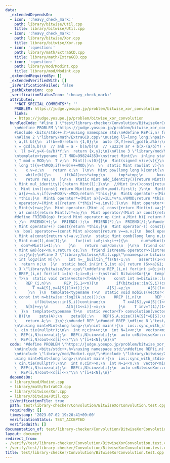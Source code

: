```yaml
---
data:
  _extendedDependsOn:
  - icon: ':heavy_check_mark:'
    path: library/bitwise/Util.cpp
    title: library/bitwise/Util.cpp
  - icon: ':heavy_check_mark:'
    path: library/bitwise/Xor.cpp
    title: library/bitwise/Xor.cpp
  - icon: ':question:'
    path: library/math/ExtraGCD.cpp
    title: library/math/ExtraGCD.cpp
  - icon: ':question:'
    path: library/mod/Modint.cpp
    title: library/mod/Modint.cpp
  _extendedRequiredBy: []
  _extendedVerifiedWith: []
  _isVerificationFailed: false
  _pathExtension: cpp
  _verificationStatusIcon: ':heavy_check_mark:'
  attributes:
    '*NOT_SPECIAL_COMMENTS*': ''
    PROBLEM: https://judge.yosupo.jp/problem/bitwise_xor_convolution
    links:
    - https://judge.yosupo.jp/problem/bitwise_xor_convolution
  bundledCode: "#line 1 \"test/library-checker/Convolution/BitwiseXorConvolution.test.cpp\"\
    \n#define PROBLEM \"https://judge.yosupo.jp/problem/bitwise_xor_convolution\"\n\
    #include <bits/stdc++.h>\nusing namespace std;\n#define REP(i,n) for(int i=0;i<(n);i++)\n\
    \n#line 2 \"library/math/ExtraGCD.cpp\"\nusing ll=long long;\npair<ll,ll> ext_gcd(ll\
    \ a,ll b){\n  if(b==0)return {1,0};\n  auto [X,Y]=ext_gcd(b,a%b);\n  // bX + (a%b)Y\
    \ = gcd(a,b)\n  // a%b = a - b(a/b)\n  // \u2234 aY + b(X-(a/b)Y) = gcd(a,b)\n\
    \  ll x=Y,y=X-(a/b)*Y;\n  return {x,y};\n}\n#line 3 \"library/mod/Modint.cpp\"\
    \ntemplate<typename T,T MOD=998244353>\nstruct Mint{\n  inline static constexpr\
    \ T mod = MOD;\n  T v;\n  Mint():v(0){}\n  Mint(signed v):v(v){}\n  Mint(long\
    \ long t){v=t%MOD;if(v<0)v+=MOD;}\n  \n  static Mint raw(int v){\n    Mint x;\n\
    \    x.v=v;\n    return x;\n  }\n\n  Mint pow(long long k)const{\n    Mint res(1),tmp(v);\n\
    \    while(k){\n      if(k&1)res*=tmp;\n      tmp*=tmp;\n      k>>=1;\n    }\n\
    \    return res;\n  }\n\n  static Mint add_identity(){return Mint(0);}\n  static\
    \ Mint mul_identity(){return Mint(1);}\n\n  //Mint inv()const{return pow(MOD-2);}\n\
    \  Mint inv()const{ return Mint(ext_gcd(v,mod).first); }\n\n  Mint& operator+=(Mint\
    \ a){v+=a.v;if(v>=MOD)v-=MOD;return *this;}\n  Mint& operator-=(Mint a){v+=MOD-a.v;if(v>=MOD)v-=MOD;return\
    \ *this;}\n  Mint& operator*=(Mint a){v=1LL*v*a.v%MOD;return *this;}\n  Mint&\
    \ operator/=(Mint a){return (*this)*=a.inv();}\n\n  Mint operator+(Mint a) const{return\
    \ Mint(v)+=a;}\n  Mint operator-(Mint a) const{return Mint(v)-=a;}\n  Mint operator*(Mint\
    \ a) const{return Mint(v)*=a;}\n  Mint operator/(Mint a) const{return Mint(v)/=a;}\n\
    #define FRIEND(op) friend Mint operator op (int a,Mint b){ return Mint(a) op b;\
    \ }\n  FRIEND(+);\n  FRIEND(-);\n  FRIEND(*);\n  FRIEND(/);\n#undef FRIEND\n \
    \ Mint operator+() const{return *this;}\n  Mint operator-() const{return v?Mint(MOD-v):Mint(v);}\n\
    \n  bool operator==(const Mint a)const{return v==a.v;}\n  bool operator!=(const\
    \ Mint a)const{return v!=a.v;}\n\n  static Mint comb(long long n,int k){\n   \
    \ Mint num(1),dom(1);\n    for(int i=0;i<k;i++){\n      num*=Mint(n-i);\n    \
    \  dom*=Mint(i+1);\n    }\n    return num/dom;\n  }\n\n  friend ostream& operator<<(ostream&os,const\
    \ Mint &m){os<<m.v;return os;}\n  friend istream& operator>>(istream&is,Mint &m){is>>m.v;m.v%=MOD;if(m.v<0)m.v+=MOD;return\
    \ is;}\n};\n#line 2 \"library/bitwise/Util.cpp\"\nnamespace bitwise{\n  static\
    \ int log2(int N){\n    int n=__builtin_ffs(N)-1;\n    assert((1<<n)==N);\n  \
    \  return n;\n  }\n  static bool in(int S,int a){ return (S>>a)&1; }\n}\n#line\
    \ 3 \"library/bitwise/Xor.cpp\"\n#define REP_(i,n) for(int i=0;i<(n);i++)\n#define\
    \ RREP_(i,n) for(int i=(n)-1;i>=0;i--)\nstruct BitwiseXor{\n  template<typename\
    \ T>\n  static void zeta(vector<T>&A){\n    const int n=bitwise::log2(A.size());\n\
    \    REP_(i,n)\n      REP_(S,1<<n){\n        if(bitwise::in(S,i))continue;\n \
    \       T x=A[S],y=A[S|(1<<i)];\n        A[S]-=y;\n        A[S|(1<<i)]+=x;\n \
    \     }\n  }\n  template<typename T>\n  static void mobius(vector<T>&A){\n   \
    \ const int n=bitwise::log2(A.size());\n    RREP_(i,n)\n      REP_(S,1<<n){\n\
    \        if(bitwise::in(S,i))continue;\n        T x=A[S],y=A[S|(1<<i)];\n    \
    \    A[S]+=y;\n        A[S|(1<<i)]-=x;\n      }\n    T inv=T(1)/(1<<n);\n    REP(S,1<<n)A[S]*=inv;\n\
    \  }\n  template<typename T>\n  static vector<T> convolution(vector<T> A,vector<T>\
    \ B){\n    zeta(A);\n    zeta(B);\n    REP(S,A.size())A[S]*=B[S];\n    mobius(A);\n\
    \    return A;\n  }\n};\n#undef REP_\n#undef RREP_\n#line 8 \"test/library-checker/Convolution/BitwiseXorConvolution.test.cpp\"\
    \n\nusing mint=Mint<long long>;\n\nint main(){\n  ios::sync_with_stdio(false);\n\
    \  cin.tie(nullptr);\n\n  int n;cin>>n;\n  int N=1<<n;\n  vector<mint> a(N),b(N);\n\
    \  REP(i,N)cin>>a[i];\n  REP(i,N)cin>>b[i];\n  auto c=BitwiseXor::convolution(a,b);\n\
    \  REP(i,N)cout<<c[i]<<\"\\n \"[i+1<N];\n}\n"
  code: "#define PROBLEM \"https://judge.yosupo.jp/problem/bitwise_xor_convolution\"\
    \n#include <bits/stdc++.h>\nusing namespace std;\n#define REP(i,n) for(int i=0;i<(n);i++)\n\
    \n#include \"library/mod/Modint.cpp\"\n#include \"library/bitwise/Xor.cpp\"\n\n\
    using mint=Mint<long long>;\n\nint main(){\n  ios::sync_with_stdio(false);\n \
    \ cin.tie(nullptr);\n\n  int n;cin>>n;\n  int N=1<<n;\n  vector<mint> a(N),b(N);\n\
    \  REP(i,N)cin>>a[i];\n  REP(i,N)cin>>b[i];\n  auto c=BitwiseXor::convolution(a,b);\n\
    \  REP(i,N)cout<<c[i]<<\"\\n \"[i+1<N];\n}"
  dependsOn:
  - library/mod/Modint.cpp
  - library/math/ExtraGCD.cpp
  - library/bitwise/Xor.cpp
  - library/bitwise/Util.cpp
  isVerificationFile: true
  path: test/library-checker/Convolution/BitwiseXorConvolution.test.cpp
  requiredBy: []
  timestamp: '2023-07-02 19:20:41+09:00'
  verificationStatus: TEST_ACCEPTED
  verifiedWith: []
documentation_of: test/library-checker/Convolution/BitwiseXorConvolution.test.cpp
layout: document
redirect_from:
- /verify/test/library-checker/Convolution/BitwiseXorConvolution.test.cpp
- /verify/test/library-checker/Convolution/BitwiseXorConvolution.test.cpp.html
title: test/library-checker/Convolution/BitwiseXorConvolution.test.cpp
---
```

